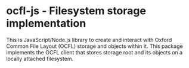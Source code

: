 # ocfl-js - Filesystem storage implementation
This is JavaScript/Node.js library to create and interact with Oxford Common File Layout (OCFL) storage and objects within it. 
This package implements the OCFL client that stores storage root and its objects on a locally attached filesystem.

